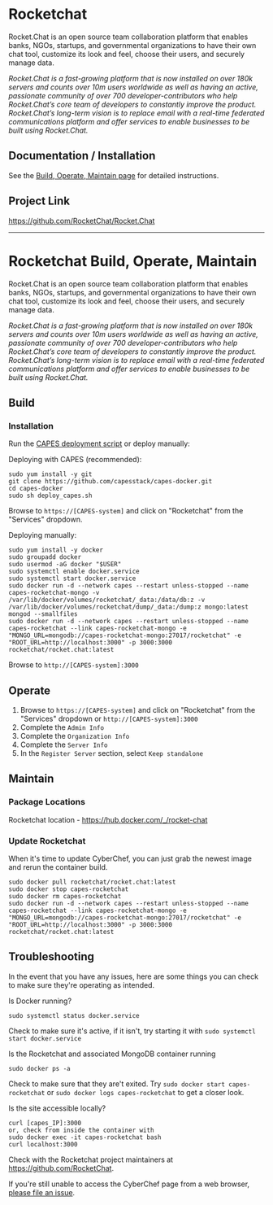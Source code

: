 # Rocketchat
Rocket.Chat is an open source team collaboration platform that enables banks, NGOs, startups, and governmental organizations to have their own chat tool, customize its look and feel, choose their users, and securely manage data.

_Rocket.Chat is a fast-growing platform that is now installed on over 180k servers and counts over 10m users worldwide as well as having an active, passionate community of over 700 developer-contributors who help Rocket.Chat’s core team of developers to constantly improve the product. Rocket.Chat’s long-term vision is to replace email with a real-time federated communications platform and offer services to enable businesses to be built using Rocket.Chat._

## Documentation / Installation
See the [Build, Operate, Maintain page](build_operate_maintain.md) for detailed instructions.  

## Project Link
https://github.com/RocketChat/Rocket.Chat

---

# Rocketchat Build, Operate, Maintain
Rocket.Chat is an open source team collaboration platform that enables banks, NGOs, startups, and governmental organizations to have their own chat tool, customize its look and feel, choose their users, and securely manage data.

_Rocket.Chat is a fast-growing platform that is now installed on over 180k servers and counts over 10m users worldwide as well as having an active, passionate community of over 700 developer-contributors who help Rocket.Chat’s core team of developers to constantly improve the product. Rocket.Chat’s long-term vision is to replace email with a real-time federated communications platform and offer services to enable businesses to be built using Rocket.Chat._

## Build

### Installation
Run the [CAPES deployment script](../deploy_capes.sh) or deploy manually:

Deploying with CAPES (recommended):
```
sudo yum install -y git
git clone https://github.com/capesstack/capes-docker.git
cd capes-docker
sudo sh deploy_capes.sh
```
Browse to `https://[CAPES-system]` and click on "Rocketchat" from the "Services" dropdown.

Deploying manually:
```
sudo yum install -y docker
sudo groupadd docker
sudo usermod -aG docker "$USER"
sudo systemctl enable docker.service
sudo systemctl start docker.service
sudo docker run -d --network capes --restart unless-stopped --name capes-rocketchat-mongo -v /var/lib/docker/volumes/rocketchat/_data:/data/db:z -v /var/lib/docker/volumes/rocketchat/dump/_data:/dump:z mongo:latest mongod --smallfiles
sudo docker run -d --network capes --restart unless-stopped --name capes-rocketchat --link capes-rocketchat-mongo -e "MONGO_URL=mongodb://capes-rocketchat-mongo:27017/rocketchat" -e "ROOT_URL=http://localhost:3000" -p 3000:3000 rocketchat/rocket.chat:latest
```
Browse to `http://[CAPES-system]:3000`

## Operate
1. Browse to `https://[CAPES-system]` and click on "Rocketchat" from the "Services" dropdown or `http://[CAPES-system]:3000`
1. Complete the `Admin Info`
1. Complete the `Organization Info`
1. Complete the `Server Info`
1. In the `Register Server` section, select `Keep standalone`

## Maintain

### Package Locations
Rocketchat location - https://hub.docker.com/_/rocket-chat

### Update Rocketchat
When it's time to update CyberChef, you can just grab the newest image and rerun the container build.
```
sudo docker pull rocketchat/rocket.chat:latest
sudo docker stop capes-rocketchat
sudo docker rm capes-rocketchat
sudo docker run -d --network capes --restart unless-stopped --name capes-rocketchat --link capes-rocketchat-mongo -e "MONGO_URL=mongodb://capes-rocketchat-mongo:27017/rocketchat" -e "ROOT_URL=http://localhost:3000" -p 3000:3000 rocketchat/rocket.chat:latest
```

## Troubleshooting
In the event that you have any issues, here are some things you can check to make sure they're operating as intended.

Is Docker running?
```
sudo systemctl status docker.service
```
Check to make sure it's active, if it isn't, try starting it with `sudo systemctl start docker.service`

Is the Rocketchat and associated MongoDB container running
```
sudo docker ps -a
```
Check to make sure that they are't exited. Try `sudo docker start capes-rocketchat` or `sudo docker logs capes-rocketchat` to get a closer look.

Is the site accessible locally?
```
curl [capes_IP]:3000
or, check from inside the container with
sudo docker exec -it capes-rocketchat bash
curl localhost:3000
```

Check with the Rocketchat project maintainers at https://github.com/RocketChat.

If you're still unable to access the CyberChef page from a web browser, [please file an issue](https://github.com/capesstack/capes-docker/issues).
